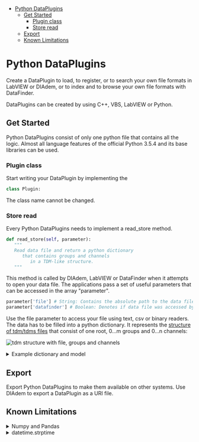 - [Python DataPlugins](#python-dataplugins)
  * [Get Started](#get-started)
    + [Plugin class](#plugin-class)
    + [Store read](#store-read)
  * [Export](#export)
  * [Known Limitations](#known-limitations)

# Python DataPlugins

Create a DataPlugin to load, to register, or to search your own file formats in LabVIEW or DIAdem, or to index and to browse your own file formats with DataFinder.

DataPlugins can be created by using C++, VBS, LabVIEW or Python.

## Get Started

Python DataPlugins consist of only one python file that contains all the logic. Almost all language features of the official Python 3.5.4 and its base libraries can be used.

### Plugin class

Start writing your DataPlugin by implementing the
```python 
class Plugin:
```
The class name cannot be changed.

### Store read

Every Python DataPlugins needs to implement a read_store method.
```python
def read_store(self, parameter):
   """
   Read data file and return a python dictionary
      that contains groups and channels
         in a TDM-like structure.
   """
```
This method is called by DIAdem, LabVIEW or DataFinder when it attempts to open your data file. The applications pass a set of useful parameters that can be accessed in the array "parameter".
```python 
parameter['file'] # String: Contains the absolute path to the data file
parameter['datafinder'] # Boolean: Denotes if data file was accessed by DataFinder and the bulk data was not touched.
```
Use the file parameter to access your file using text, csv or binary readers. The data has to be filled into a python dictionary. It represents the [structure of tdm/tdms files](https://www.ni.com/en-us/support/documentation/supplemental/06/the-ni-tdms-file-format.html) that consist of one root, 0...m groups and 0...n channels:

![tdm structure with file, groups and channels](https://github.com/ni/vscode-ni-python-dataplugins/blob/better-docs/tdm_structure.jpg?raw=true)

<details>
<summary>Example dictionary and model</summary>
<p>

```python 
tdm_model = {
   "Example_Root": {
      "description": "This is my example file description",
      "groups": [

      ]
   }
}
```

</p>
</details>

## Export
Export Python DataPlugins to make them available on other systems. Use DIAdem to export a DataPlugin as a URI file.

## Known Limitations
<details>
  <summary>Numpy and Pandas</summary>
  <p>Unfortunately, Numpy and Pandas are not well supported to run in embedded Python and, therefore, cannot be used in DataPlugins.</p>
</details>

<details>
  <summary>datetime.strptime</summary>
  <p>Unfortunately, Numpy and Pandas are not well supported to run in embedded Python and, therefore, cannot be used in DataPlugins.</p>
</details>
